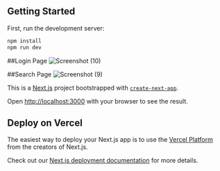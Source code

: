 ## Getting Started

First, run the development server:

```bash
npm install
npm run dev
```

##Login Page
![Screenshot (10)](https://github.com/rohitrout/sample-page/assets/36234631/5f92738b-ad96-4a88-b5d8-62a4bce634b4)


##Search Page
![Screenshot (9)](https://github.com/rohitrout/sample-page/assets/36234631/1283bbe9-5c11-4dc5-ae28-ddd2cfe93258)

This is a [Next.js](https://nextjs.org/) project bootstrapped with [`create-next-app`](https://github.com/vercel/next.js/tree/canary/packages/create-next-app).

Open [http://localhost:3000](http://localhost:3000) with your browser to see the result.

## Deploy on Vercel

The easiest way to deploy your Next.js app is to use the [Vercel Platform](https://vercel.com/new?utm_medium=default-template&filter=next.js&utm_source=create-next-app&utm_campaign=create-next-app-readme) from the creators of Next.js.

Check out our [Next.js deployment documentation](https://nextjs.org/docs/deployment) for more details.
